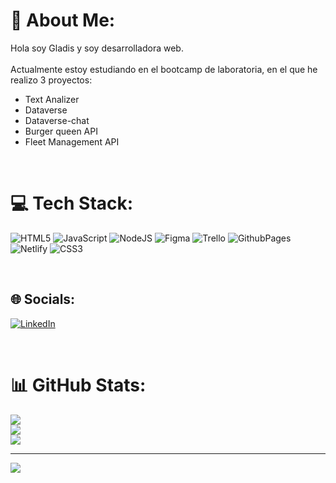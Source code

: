 <!--# ¡Hola, soy Gladis Danilu Farill Casiano! 👋


**Danilu-Farill/Danilu-Farill** is a ✨ _special_ ✨ repository because its `README.md` (this file) appears on your GitHub profile.

Here are some ideas to get you started:

- 🔭 I’m currently working on ...
- 🌱 I’m currently learning ...
- 👯 I’m looking to collaborate on ...
- 🤔 I’m looking for help with ...
- 💬 Ask me about ...
- 📫 How to reach me: ...
- 😄 Pronouns: ...
- ⚡ Fun fact: ...



¡Bienvenido a mi rincón en GitHub! Soy una apasionada desarrolladora web con un amor especial por [tecnologías o áreas específicas]. Me encanta trabajar en proyectos desafiantes que me permitan aprender y mejorar mis habilidades.

## Acerca de Mí

- 🎓 Actualmente estoy estudiando [tu carrera o área de enfoque].
- 💻 Tengo experiencia en [lenguajes de programación, frameworks o tecnologías que manejes].
- 🚀 Siempre estoy buscando formas de mejorar y aprender nuevas tecnologías.

## Mis Proyectos

Aquí algunos proyectos en los que he estado trabajando:

- [Proyecto 1](enlace al proyecto 1): Una breve descripción del proyecto.
- [Proyecto 2](enlace al proyecto 2): Otra breve descripción.

## Habilidades

- Lenguajes: [Lista de lenguajes de programación que manejas].
- Tecnologías: [Lista de tecnologías y herramientas que utilizas].
- ...

## Contacto

¡Hablemos! Puedes encontrarme en:

- [LinkedIn](enlace a tu perfil de LinkedIn)
- [Twitter](enlace a tu perfil de Twitter)
- [Correo Electrónico](tu@email.com)

¡Gracias por visitar mi perfil! Espero que encuentres interesantes mis proyectos y contribuciones.

-->


# 💫 About Me:
Hola soy Gladis y soy desarrolladora web. <br/>
<br/>
Actualmente estoy estudiando en el bootcamp de laboratoria, en el que he realizo 3 proyectos:
  <br/>
- Text Analizer<br/>
- Dataverse <br/>
- Dataverse-chat <br/>
- Burger queen API <br/>
- Fleet Management API <br/>


<br/>

# 💻 Tech Stack:
![HTML5](https://img.shields.io/badge/html5-%23E34F26.svg?style=for-the-badge&logo=html5&logoColor=white) ![JavaScript](https://img.shields.io/badge/javascript-%23323330.svg?style=for-the-badge&logo=javascript&logoColor=%23F7DF1E) ![NodeJS](https://img.shields.io/badge/node.js-6DA55F?style=for-the-badge&logo=node.js&logoColor=white) ![Figma](https://img.shields.io/badge/figma-%23F24E1E.svg?style=for-the-badge&logo=figma&logoColor=white) ![Trello](https://img.shields.io/badge/Trello-%23026AA7.svg?style=for-the-badge&logo=Trello&logoColor=white) ![GithubPages](https://img.shields.io/badge/github%20pages-121013?style=for-the-badge&logo=github&logoColor=white) ![Netlify](https://img.shields.io/badge/netlify-%23000000.svg?style=for-the-badge&logo=netlify&logoColor=#00C7B7) ![CSS3](https://img.shields.io/badge/css3-%231572B6.svg?style=for-the-badge&logo=css3&logoColor=white)

<br/>

## 🌐 Socials:
[![LinkedIn](https://img.shields.io/badge/LinkedIn-%230077B5.svg?logo=linkedin&logoColor=white)](https://linkedin.com/in/gladis-danilu-farill-casiano) 


<br/>


# 📊 GitHub Stats:
![](https://github-readme-stats.vercel.app/api?username=Danilu-Farill&theme=radical&hide_border=true&include_all_commits=false&count_private=false)<br/>
![](https://github-readme-streak-stats.herokuapp.com/?user=Danilu-Farill&theme=radical&hide_border=true)<br/>
![](https://github-readme-stats.vercel.app/api/top-langs/?username=Danilu-Farill&theme=radical&hide_border=true&include_all_commits=false&count_private=false&layout=compact)

---
[![](https://visitcount.itsvg.in/api?id=Danilu-Farill&icon=0&color=0)](https://visitcount.itsvg.in)

<!-- Proudly created with GPRM ( https://gprm.itsvg.in ) -->
